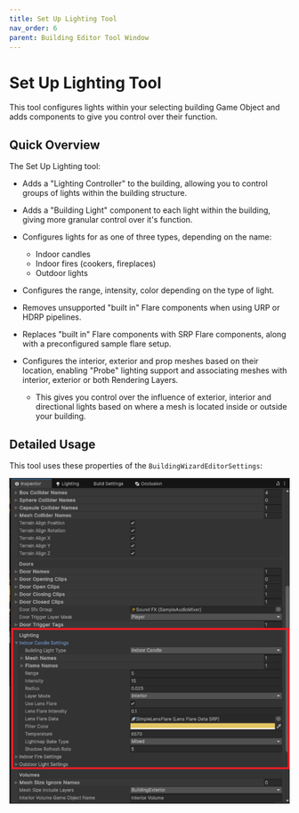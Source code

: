 ```yaml
---
title: Set Up Lighting Tool
nav_order: 6
parent: Building Editor Tool Window
---
```


# Set Up Lighting Tool

This tool configures lights within your selecting building Game Object and adds components to give you control over their function.

## Quick Overview

The Set Up Lighting tool:

- Adds a "Lighting Controller" to the building, allowing you to control groups of lights within the building structure.
- Adds a "Building Light" component to each light within the building, giving more granular control over it's function.
- Configures lights for as one of three types, depending on the name:
  - Indoor candles
  - Indoor fires (cookers, fireplaces)
  - Outdoor lights

- Configures the range, intensity, color depending on the type of light.
- Removes unsupported "built in" Flare components when using URP or HDRP pipelines.
- Replaces "built in" Flare components with SRP Flare components, along with a preconfigured sample flare setup.
- Configures the interior, exterior and prop meshes based on their location, enabling "Probe" lighting support and associating meshes with interior, exterior or both Rendering Layers.
  - This gives you control over the influence of exterior, interior and directional lights based on where a mesh is located inside or outside your building.


## Detailed Usage

This tool uses these properties of the `BuildingWizardEditorSettings`:

![](..\media\lightingtoolsettings.png)
